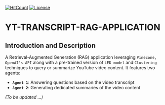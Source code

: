   [![HitCount](https://hits.dwyl.com/Minh-Nguyen-0401/YT-TRANSCRIPT-RAG-APPLICATION.svg?style=flat-square)](http://hits.dwyl.com/Minh-Nguyen-0401/YT-TRANSCRIPT-RAG-APPLICATION)
  [![License](https://img.shields.io/badge/License-Apache%202.0-brightgreen.svg)](https://opensource.org/licenses/Apache-2.0)

# YT-TRANSCRIPT-RAG-APPLICATION

## Introduction and Description
A Retrieval-Augmented Generation (RAG) application leveraging `Pinecone, OpenAI's API` along with a pre-trained version of `LED model` and `Clustering` techniques to query or summarize YouTube video content. It features two agents: 
- **`Agent 1`**: Answering questions based on the video transcript
- **`Agent 2`**: Generating dedicated summaries of the video content

<i>(To be updated ...)</i>